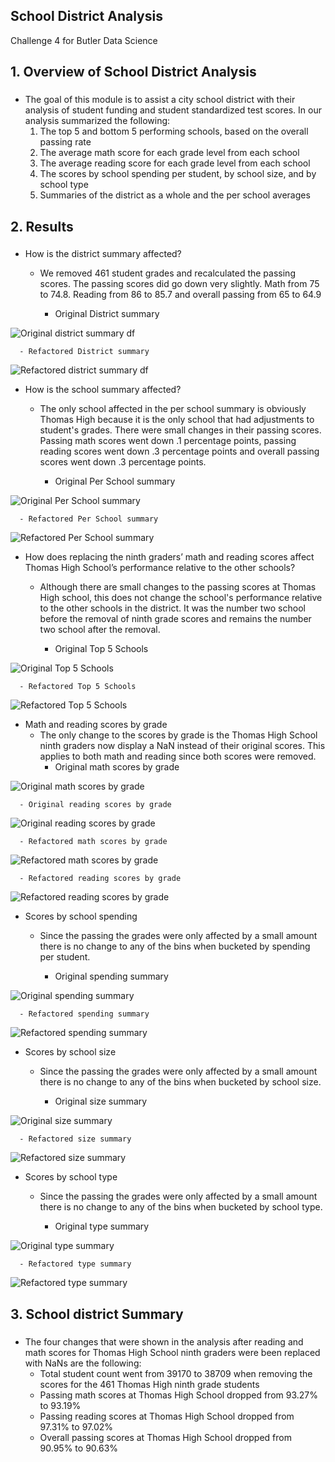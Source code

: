 ## School District Analysis
Challenge 4 for Butler Data Science

## 1. Overview of School District Analysis
### 
* The goal of this module is to assist a city school district with their analysis of student funding and student standardized test scores. In our analysis summarized the following:
	1. The top 5 and bottom 5 performing schools, based on the overall passing rate
	2. The average math score for each grade level from each school
	3. The average reading score for each grade level from each school
	4. The scores by school spending per student, by school size, and by school type
	5. Summaries of the district as a whole and the per school averages

## 2. Results
### 
* How is the district summary affected?
	- We removed 461 student grades and recalculated the passing scores. The passing scores did go down very slightly. Math from 75 to 74.8. Reading from 86 to 85.7 and overall passing from 65 to 64.9 

	  - Original District summary

![Original district summary df](https://github.com/coxjack/PandasChallenge4/blob/main/additional%20supporting%20images/Original%20District%20Summary.png)
	
	  - Refactored District summary

![Refactored district summary df](https://github.com/coxjack/PandasChallenge4/blob/main/additional%20supporting%20images/Refactored%20District%20Summary.png)


* How is the school summary affected?
	- The only school affected in the per school summary is obviously Thomas High because it is the only school that had adjustments to student's grades. There were small changes in their passing scores. Passing math scores went down .1 percentage points, passing reading scores went down .3 percentage points and overall passing scores went down .3 percentage points.

	  - Original Per School summary

![Original Per School summary](https://github.com/coxjack/PandasChallenge4/blob/main/additional%20supporting%20images/originalperschoolsummary.png)
	
	  - Refactored Per School summary

![Refactored Per School summary](https://github.com/coxjack/PandasChallenge4/blob/main/additional%20supporting%20images/refactored%20per%20school%20summary.png)

* How does replacing the ninth graders’ math and reading scores affect Thomas High School’s performance relative to the other schools?
	- Although there are small changes to the passing scores at Thomas High school, this does not change the school's performance relative to the other schools in the district. It was the number two school before the removal of ninth grade scores and remains the number two school after the removal.

	  - Original Top 5 Schools

![Original Top 5 Schools](https://github.com/coxjack/PandasChallenge4/blob/main/additional%20supporting%20images/original%20top%205.png)
	
	  - Refactored Top 5 Schools

![Refactored Top 5 Schools](https://github.com/coxjack/PandasChallenge4/blob/main/additional%20supporting%20images/refactored%20top%205.png)

* Math and reading scores by grade
	- The only change to the scores by grade is the Thomas High School ninth graders now display a NaN instead of their original scores. This applies to both math and reading since both scores were removed.
	  - Original math scores by grade

![Original math scores by grade](https://github.com/coxjack/PandasChallenge4/blob/main/additional%20supporting%20images/original%20math%20scores%20by%20grade.png)
	
	  - Original reading scores by grade

![Original reading scores by grade](https://github.com/coxjack/PandasChallenge4/blob/main/additional%20supporting%20images/orginal%20reading%20scores%20by%20grade.png)

	  - Refactored math scores by grade

![Refactored math scores by grade](https://github.com/coxjack/PandasChallenge4/blob/main/additional%20supporting%20images/refactored%20math%20by%20grade.png)
	
	  - Refactored reading scores by grade

![Refactored reading scores by grade](https://github.com/coxjack/PandasChallenge4/blob/main/additional%20supporting%20images/refactored%20reading%20by%20grade.png)

* Scores by school spending
	- Since the passing the grades were only affected by a small amount there is no change to any of the bins when bucketed by spending per student.

	  - Original spending summary

![Original spending summary](https://github.com/coxjack/PandasChallenge4/blob/main/additional%20supporting%20images/original%20spending%20summary.png)
	
	  - Refactored spending summary

![Refactored spending summary](https://github.com/coxjack/PandasChallenge4/blob/main/additional%20supporting%20images/refactored%20spending%20summary.png)

* Scores by school size
	- Since the passing the grades were only affected by a small amount there is no change to any of the bins when bucketed by school size.

	  - Original size summary

![Original size summary](https://github.com/coxjack/PandasChallenge4/blob/main/additional%20supporting%20images/original%20size%20summary.png)
	
	  - Refactored size summary

![Refactored size summary](https://github.com/coxjack/PandasChallenge4/blob/main/additional%20supporting%20images/refactored%20size%20summary.png)

* Scores by school type
	- Since the passing the grades were only affected by a small amount there is no change to any of the bins when bucketed by school type.

	  - Original type summary

![Original type summary](https://github.com/coxjack/PandasChallenge4/blob/main/additional%20supporting%20images/original%20type%20summary.png)
	
	  - Refactored type summary

![Refactored type summary](https://github.com/coxjack/PandasChallenge4/blob/main/additional%20supporting%20images/refactored%20type%20summary.png)


## 3. School district Summary
### 
* The four changes that were shown in the analysis after reading and math scores for Thomas High School ninth graders were been replaced with NaNs are the following:
	- Total student count went from 39170 to 38709 when removing the scores for the 461 Thomas High ninth grade students
	- Passing math scores at Thomas High School dropped from 93.27% to 93.19%
	- Passing reading scores at Thomas High School dropped from 97.31% to 97.02%
	- Overall passing scores at Thomas High School dropped from 90.95% to 90.63%


